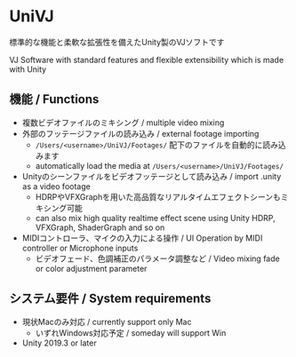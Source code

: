 # UniVJ
標準的な機能と柔軟な拡張性を備えたUnity製のVJソフトです

VJ Software with standard features and flexible extensibility which is made with Unity

## 機能 / Functions
* 複数ビデオファイルのミキシング / multiple video mixing
* 外部のフッテージファイルの読み込み / external footage importing
  * `/Users/<username>/UniVJ/Footages/` 配下のファイルを自動的に読み込みます
  * automatically load the media at `/Users/<username>/UniVJ/Footages/`
* Unityのシーンファイルをビデオフッテージとして読み込み / import .unity as a video footage
  * HDRPやVFXGraphを用いた高品質なリアルタイムエフェクトシーンもミキシング可能
  * can also mix high quality realtime effect scene using Unity HDRP, VFXGraph, ShaderGraph and so on
* MIDIコントローラ、マイクの入力による操作 / UI Operation by MIDI controller or Microphone inputs
  * ビデオフェード、色調補正のパラメータ調整など / Video mixing fade or color adjustment parameter

## システム要件 / System requirements
* 現状Macのみ対応 / currently support only Mac
  * いずれWindows対応予定 / someday will support Win
* Unity 2019.3 or later
